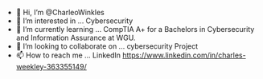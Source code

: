 - 👋 Hi, I’m @CharleoWinkles
- 👀 I’m interested in ... Cybersecurity
- 🌱 I’m currently learning ... CompTIA A+ for a Bachelors in Cybersecurity and Information Assurance at WGU.
- 💞️ I’m looking to collaborate on ... cybersecurity Project
- 📫 How to reach me ... LinkedIn https://www.linkedin.com/in/charles-weekley-363355149/

<!---
CharleoWinkles/CharleoWinkles is a ✨ special ✨ repository because its `README.md` (this file) appears on your GitHub profile.
You can click the Preview link to take a look at your changes.
--->
